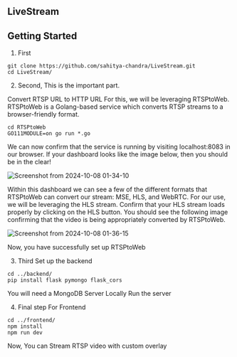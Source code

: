 ## LiveStream 

## Getting Started

1. First
```
git clone https://github.com/sahitya-chandra/LiveStream.git
cd LiveStream/
```

2. Second, 
This is the important part.

Convert RTSP URL to HTTP URL
For this, we will be leveraging RTSPtoWeb. RTSPtoWeb is a Golang-based service which converts RTSP streams to a browser-friendly format.
```
cd RTSPtoWeb
GO111MODULE=on go run *.go
```
We can now confirm that the service is running by visiting localhost:8083 in our browser. If your dashboard looks like the image below, then you should be in the clear!

![Screenshot from 2024-10-08 01-34-10](https://github.com/user-attachments/assets/a0b4501d-2a21-4df5-b719-0af99dfab8b8)

Within this dashboard we can see a few of the different formats that RTSPtoWeb can convert our stream: MSE, HLS, and WebRTC. For our use, we will be leveraging the HLS stream. Confirm that your HLS stream loads properly by clicking on the HLS button. You should see the following image confirming that the video is being appropriately converted by RTSPtoWeb.

![Screenshot from 2024-10-08 01-36-15](https://github.com/user-attachments/assets/bc0055e5-9089-41bc-85ed-5c18c9dc7a74)

Now, you have successfully set up RTSPtoWeb


3. Third
Set up the backend
```
cd ../backend/
pip install flask pymongo flask_cors
```
You will need a MongoDB Server Locally
Run the server

4. Final step
For Frontend
```
cd ../frontend/
npm install
npm run dev
```

Now, You can Stream RTSP video with custom overlay
